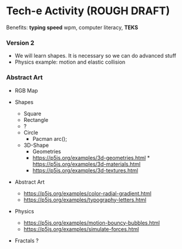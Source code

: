 # Tech-e Activity (ROUGH DRAFT) 

Benefits: **typing speed** wpm, computer literacy, **TEKS** 

### Version 2 

* We will learn shapes. It is necessary so we can do advanced stuff
* Physics example: motion and elastic collision 


### Abstract Art 

* RGB Map
* Shapes
	* Square 
	* Rectangle 
	* ? 
	* Circle 
		* Pacman  arc();
	* 3D-Shape 
		* Geometries 
		* https://p5js.org/examples/3d-geometries.html
                * https://p5js.org/examples/3d-materials.html 
		* https://p5js.org/examples/3d-textures.html 


* Abstract Art 
	* https://p5js.org/examples/color-radial-gradient.html
	* https://p5js.org/examples/typography-letters.html 
* Physics 
	* https://p5js.org/examples/motion-bouncy-bubbles.html 
	* https://p5js.org/examples/simulate-forces.html
* Fractals ?

  
